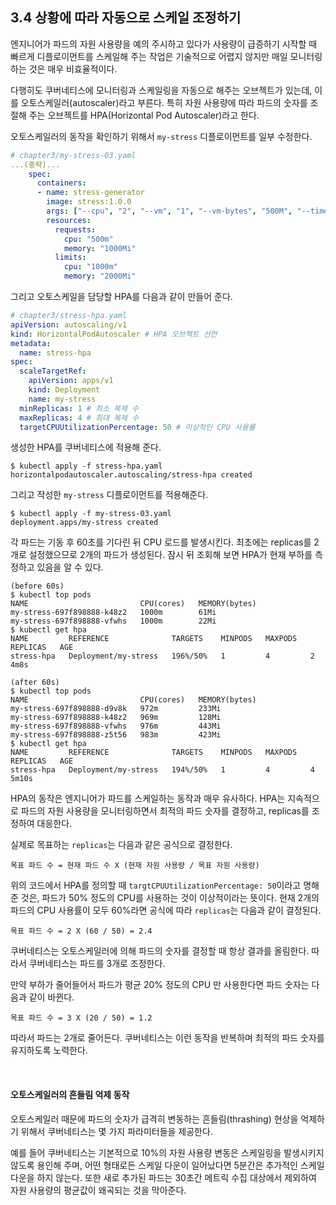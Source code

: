 ## 3.4 상황에 따라 자동으로 스케일 조정하기

엔지니어가 파드의 자원 사용량을 예의 주시하고 있다가 사용량이 급증하기 시작할 때 빠르게 디플로이먼트를 스케일해 주는 작업은 기술적으로 어렵지 않지만 매일 모니터링하는 것은 매우 비효율적이다.

다행히도 쿠버네티스에 모니터링과 스케일링을 자동으로 해주는 오브젝트가 있는데, 이를 오토스케일러(autoscaler)라고 부른다. 특히 자원 사용량에 따라 파드의 숫자를 조절해 주는 오브젝트를 HPA(Horizontal Pod Autoscaler)라고 한다.

오토스케일러의 동작을 확인하기 위해서 `my-stress` 디플로이먼트를 일부 수정한다.

```yaml
# chapter3/my-stress-03.yaml
...(중략)...
    spec:
      containers:
      - name: stress-generator
        image: stress:1.0.0
        args: ["--cpu", "2", "--vm", "1", "--vm-bytes", "500M", "--timeout", "600s"]
        resources:
          requests:
            cpu: "500m"
            memory: "1000Mi"
          limits:
            cpu: "1000m"
            memory: "2000Mi"
```

그리고 오토스케일을 담당할 HPA를 다음과 같이 만들어 준다.

```yaml
# chapter3/stress-hpa.yaml
apiVersion: autoscaling/v1
kind: HorizontalPodAutoscaler # HPA 오브젝트 선언
metadata:
  name: stress-hpa
spec:
  scaleTargetRef:
    apiVersion: apps/v1
    kind: Deployment
    name: my-stress
  minReplicas: 1 # 최소 복제 수
  maxReplicas: 4 # 최대 복제 수
  targetCPUUtilizationPercentage: 50 # 이상적인 CPU 사용률
```

생성한 HPA를 쿠버네티스에 적용해 준다.
```
$ kubectl apply -f stress-hpa.yaml 
horizontalpodautoscaler.autoscaling/stress-hpa created
```

그리고 작성한 `my-stress` 디플로이먼트를 적용해준다.
```
$ kubectl apply -f my-stress-03.yaml
deployment.apps/my-stress created
```

각 파드는 기동 후 60초를 기다린 뒤 CPU 로드를 발생시킨다. 최초에는 replicas를 2개로 설정했으므로 2개의 파드가 생성된다. 잠시 뒤 조회해 보면 HPA가 현재 부하를 측정하고 있음을 알 수 있다.
```
(before 60s)
$ kubectl top pods
NAME                         CPU(cores)   MEMORY(bytes)   
my-stress-697f898888-k48z2   1000m        61Mi            
my-stress-697f898888-vfwhs   1000m        22Mi            
$ kubectl get hpa
NAME         REFERENCE              TARGETS    MINPODS   MAXPODS   REPLICAS   AGE
stress-hpa   Deployment/my-stress   196%/50%   1         4         2          4m8s
```
```
(after 60s)
$ kubectl top pods
NAME                         CPU(cores)   MEMORY(bytes)   
my-stress-697f898888-d9v8k   972m         233Mi           
my-stress-697f898888-k48z2   969m         128Mi           
my-stress-697f898888-vfwhs   976m         443Mi           
my-stress-697f898888-z5t56   983m         423Mi        
$ kubectl get hpa
NAME         REFERENCE              TARGETS    MINPODS   MAXPODS   REPLICAS   AGE
stress-hpa   Deployment/my-stress   194%/50%   1         4         4          5m10s
```

HPA의 동작은 엔지니어가 파드를 스케일하는 동작과 매우 유사하다. HPA는 지속적으로 파드의 자원 사용량을 모니터링하면서 최적의 파드 숫자를 결정하고, replicas를 조정하여 대응한다.

실제로 목표하는 `replicas`는 다음과 같은 공식으로 결정한다.

```
목표 파드 수 = 현재 파드 수 X (현재 자원 사용량 / 목표 자원 사용량)
```

위의 코드에서 HPA를 정의할 때 `targtCPUUtilizationPercentage: 50`이라고 명해준 것은, 파드가 50% 정도의 CPU를 사용하는 것이 이상적이라는 뜻이다. 현재 2개의 파드의 CPU 사용률이 모두 60%라면 공식에 따라 `replicas`는 다음과 같이 결정된다.
```
목표 파드 수 = 2 X (60 / 50) = 2.4
```

쿠버네티스는 오토스케일러에 의해 파드의 숫자를 결정할 때 항상 결과를 올림한다. 따라서 쿠버네티스는 파드를 3개로 조정한다.

만약 부하가 줄어들어서 파드가 평균 20% 정도의 CPU 만 사용한다면 파드 숫자는 다음과 같이 바뀐다.
```
목표 파드 수 = 3 X (20 / 50) = 1.2
```

따라서 파드는 2개로 줄어든다. 쿠버네티스는 이런 동작을 반복하며 최적의 파드 숫자를 유지하도록 노력한다.

<br/>

#### 오토스케일러의 흔들림 억제 동작

오토스케일러 때문에 파드의 숫자가 급격히 변동하는 흔들림(thrashing) 현상을 억제하기 위해서 쿠버네티스는 몇 가지 파라미터들을 제공한다.

예를 들어 쿠버네티스는 기본적으로 10%의 자원 사용량 변동은 스케일링을 발생시키지 않도록 용인해 주며, 어떤 형태로든 스케일 다운이 일어났다면 5분간은 추가적인 스케일 다운을 하지 않는다. 또한 새로 추가된 파드는 30초간 메트릭 수집 대상에서 제외하여 자원 사용량의 평균값이 왜곡되는 것을 막아준다.